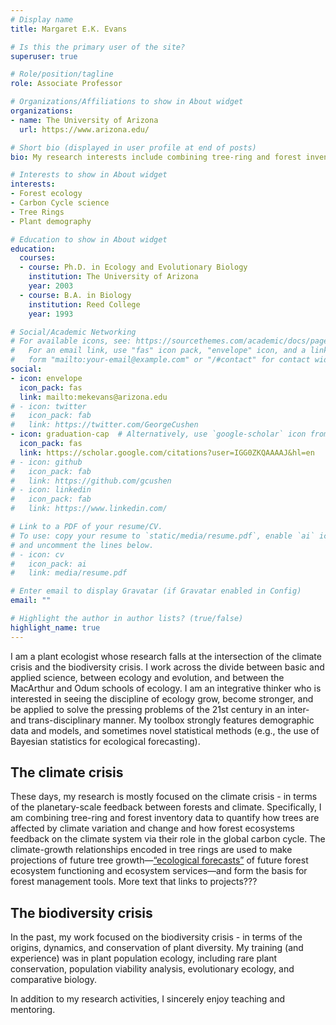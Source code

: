 ```yaml
---
# Display name
title: Margaret E.K. Evans

# Is this the primary user of the site?
superuser: true

# Role/position/tagline
role: Associate Professor

# Organizations/Affiliations to show in About widget
organizations:
- name: The University of Arizona
  url: https://www.arizona.edu/

# Short bio (displayed in user profile at end of posts)
bio: My research interests include combining tree-ring and forest inventory data to quantify how climate variation affects trees, and how forest ecosystems feedback on the climate system via their role in the carbon cycle.

# Interests to show in About widget
interests:
- Forest ecology
- Carbon Cycle science
- Tree Rings
- Plant demography

# Education to show in About widget
education:
  courses:
  - course: Ph.D. in Ecology and Evolutionary Biology
    institution: The University of Arizona
    year: 2003
  - course: B.A. in Biology
    institution: Reed College
    year: 1993

# Social/Academic Networking
# For available icons, see: https://sourcethemes.com/academic/docs/page-builder/#icons
#   For an email link, use "fas" icon pack, "envelope" icon, and a link in the
#   form "mailto:your-email@example.com" or "/#contact" for contact widget.
social:
- icon: envelope
  icon_pack: fas
  link: mailto:mekevans@arizona.edu
# - icon: twitter
#   icon_pack: fab
#   link: https://twitter.com/GeorgeCushen
- icon: graduation-cap  # Alternatively, use `google-scholar` icon from `ai` icon pack
  icon_pack: fas
  link: https://scholar.google.com/citations?user=IGG0ZKQAAAAJ&hl=en
# - icon: github
#   icon_pack: fab
#   link: https://github.com/gcushen
# - icon: linkedin
#   icon_pack: fab
#   link: https://www.linkedin.com/

# Link to a PDF of your resume/CV.
# To use: copy your resume to `static/media/resume.pdf`, enable `ai` icons in `params.toml`, 
# and uncomment the lines below.
# - icon: cv
#   icon_pack: ai
#   link: media/resume.pdf

# Enter email to display Gravatar (if Gravatar enabled in Config)
email: ""

# Highlight the author in author lists? (true/false)
highlight_name: true
---
```


I am a plant ecologist whose research falls at the intersection of the climate crisis and the biodiversity crisis. I work across the divide between basic and applied science, between ecology and evolution, and between the MacArthur and Odum schools of ecology. I am an integrative thinker who is interested in seeing the discipline of ecology grow, become stronger, and be applied to solve the pressing problems of the 21st century in an inter- and trans-disciplinary manner. My toolbox strongly features demographic data and models, and sometimes novel statistical methods (e.g., the use of Bayesian statistics for ecological forecasting).

## The climate crisis
These days, my research is mostly focused on the climate crisis - in terms of the planetary-scale feedback between forests and climate. Specifically, I am combining tree-ring and forest inventory data to quantify how trees are affected by climate variation and change and how forest ecosystems feedback on the climate system via their role in the global carbon cycle.  The climate-growth relationships encoded in tree rings are used to make projections of future tree growth—[“ecological forecasts”](/project/ecologicalforecasting/) of future forest ecosystem functioning and ecosystem services—and form the basis for forest management tools. More text that links to projects???

## The biodiversity crisis
In the past, my work focused on the biodiversity crisis - in terms of the origins, dynamics, and conservation of plant diversity. My training (and experience) was in plant population ecology, including rare plant conservation, population viability analysis, evolutionary ecology, and comparative biology.

In addition to my research activities, I sincerely enjoy teaching and mentoring.